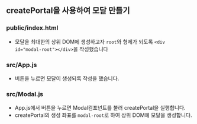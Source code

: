 ## createPortal을 사용하여 모달 만들기

### public/index.html

- 모달을 최대한의 상위 DOM에 생성하고자 `root`와 형제가 되도록 `<div id="modal-root"></div>`을 작성했습니다

### src/App.js

- 버튼을 누르면 모달이 생성되록 작성을 했습니다.

### src/Modal.js

- App.js에서 버튼을 누르면 Modal컴포넌트를 불러 createPortal을 실행합니다.
- createPortal의 생성 좌표를 `modal-root`로 하여 상위 DOM에 모달을 생성합니다.
